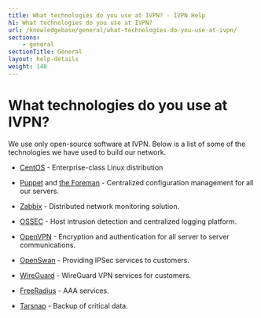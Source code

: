 ```yaml
---
title: What technologies do you use at IVPN? - IVPN Help
h1: What technologies do you use at IVPN?
url: /knowledgebase/general/what-technologies-do-you-use-at-ivpn/
sections:
    - general
sectionTitle: General
layout: help-details
weight: 140
---
```

# What technologies do you use at IVPN?

We use only open-source software at IVPN. Below is a list of some of the technologies we have used to build our network.

- [CentOS](https://www.centos.org/) - Enterprise-class Linux distribution

- [Puppet](https://puppet.com/) and [the Foreman](https://theforeman.org/) - Centralized configuration management for all our servers.

- [Zabbix](https://www.zabbix.com/) - Distributed network monitoring solution.

- [OSSEC](https://www.ossec.net/) - Host intrusion detection and centralized logging platform.

- [OpenVPN](https://openvpn.net/) - Encryption and authentication for all server to server communications.

- [OpenSwan](https://www.openswan.org/projects/openswan) - Providing IPSec services to customers.

- [WireGuard](https://www.wireguard.com/) - WireGuard VPN services for customers.

- [FreeRadius](https://freeradius.org/) - AAA services.

- [Tarsnap](https://www.tarsnap.com/) - Backup of critical data.
